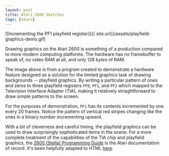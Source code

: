 ```yaml
---
layout: post
title: Atari 2600 Sketches
tags: [atari]
---
```


![Incrementing the PF1 playfield register]({{ site.url}}/assets/playfield-graphics-demo.gif)

Drawing graphics on the Atari 2600 is something of a production compared to more
modern computing platforms. The hardware has no framebuffer to speak of, no video
RAM at all, and only 128 _bytes_ of RAM.

The image above is from a program created to demonstrate a hardware feature
designed as a solution for the limited graphics task of drawing backgrounds -- 
playfield graphics. By writing a particular pattern of ones and zeros to three
playfield registers `PF0`, `PF1`, and `PF2` which mapped to the Television 
Interface Adapter (TIA), making it relatively striaghtforward to draw simple
patterns to the screen.

For the purposes of demonstration, `PF1` has its contents incremented by one
every 20 frames. Notice the pattern of vertical red stripes changing like the
ones in a binary number incrementing upward.

With a bit of cleverness and careful timing, the playfield graphics can be used
to draw surprisingly sophisticated items in the scene. For a more complete
treatment of the capabilities of the TIA chip and playfield graphics, the 
[2600 (Stella) Programming Guide](https://archive.org/details/StellaProgrammersGuide)
is the Atari documentation of record. It's been helpfully adapted to HTML
[here](https://alienbill.com/2600/101/docs/stella.html).
